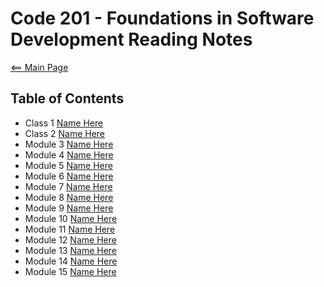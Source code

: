 # Code 201 - Foundations in Software Development Reading Notes
[<== Main Page](../README.md)

## Table of Contents

- Class 1 [Name Here](/code201/class-01.md)
- Class 2 [Name Here](address)
- Module 3 [Name Here](address)
- Module 4 [Name Here](address)
- Module 5 [Name Here](address)
- Module 6 [Name Here](address)
- Module 7 [Name Here](address)
- Module 8 [Name Here](address)
- Module 9 [Name Here](address)
- Module 10 [Name Here](address)
- Module 11 [Name Here](address)
- Module 12 [Name Here](address)
- Module 13 [Name Here](address)
- Module 14 [Name Here](address)
- Module 15 [Name Here](address)

